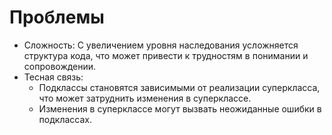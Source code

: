# Проблемы

- Сложность: С увеличением уровня наследования усложняется структура кода, что может привести к трудностям в понимании и сопровождении.
- Тесная связь: 
	- Подклассы становятся зависимыми от реализации суперкласса, что может затруднить изменения в суперклассе.
	- Изменения в суперклассе могут вызвать неожиданные ошибки в подклассах.